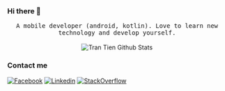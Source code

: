 ### Hi there 👋

<!--
**tienit150198/tienit150198** is a ✨ _special_ ✨ repository because its `README.md` (this file) appears on your GitHub profile.

Here are some ideas to get you started:

- 🔭 I’m currently working on ...
- 🌱 I’m currently learning ...
- 👯 I’m looking to collaborate on ...
- 🤔 I’m looking for help with ...
- 💬 Ask me about ...
- 📫 How to reach me: ...
- 😄 Pronouns: ...
- ⚡ Fun fact: ...
-->

<p align="center">
  <samp>
A mobile developer (android, kotlin). Love to learn new technology and develop yourself.
  </samp>
  <br/>
  <br/>
  <img src="https://github-readme-stats.vercel.app/api?username=tienit150198&show_icons=true" alt="Tran Tien Github Stats"></img>
</p>

### Contact me
[![Facebook](https://img.shields.io/badge/-facebook-3b5998?logo=facebook&logoColor=white)](https://www.facebook.com/trantien151198)
[![Linkedin](https://img.shields.io/badge/-linkedin-0e76a8?logo=linkedin&logoColor=white)](https://www.linkedin.com/in/tien-tran-ba8062205/)
[![StackOverflow](https://img.shields.io/badge/-stackoverflow-ef8236?logo=stackoverflow&logoColor=white)](https://stackoverflow.com/users/11149827/zeroes)
